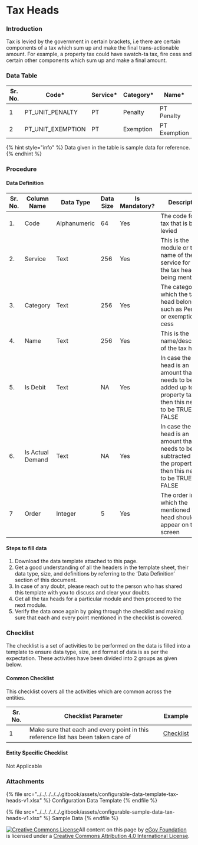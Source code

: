 # Tax Heads

### Introduction

Tax is levied by the government in certain brackets, i.e there are certain components of a tax which sum up and make the final trans-actionable amount. For example, a property tax could have swatch-ta tax, fire cess and certain other components which sum up and make a final amount.

### Data Table

| Sr. No. | Code\*              | Service\* | Category\* | Name\*       | Is Debit\* | Is Actual Demand\* | Order\* |
| ------- | ------------------- | --------- | ---------- | ------------ | ---------- | ------------------ | ------- |
| 1       | PT\_UNIT\_PENALTY   | PT        | Penalty    | PT Penalty   | FALSE      | FALSE              | 1       |
| 2       | PT\_UNIT\_EXEMPTION | PT        | Exemption  | PT Exemption | TRUE       | TRUE               | 2       |

{% hint style="info" %}
Data given in the table is sample data for reference.
{% endhint %}

### Procedure

#### Data Definition

| Sr. No. | Column Name      | Data Type    | Data Size | Is Mandatory? | Description                                                                                                                |
| ------- | ---------------- | ------------ | --------- | ------------- | -------------------------------------------------------------------------------------------------------------------------- |
| 1.      | Code             | Alphanumeric | 64        | Yes           | The code for the tax that is being levied                                                                                  |
| 2.      | Service          | Text         | 256       | Yes           | This is the module or the name of the service for which the tax head is being mentioned                                    |
| 3.      | Category         | Text         | 256       | Yes           | The category to which the tax head belongs such as Penalty or exemption or cess                                            |
| 4.      | Name             | Text         | 256       | Yes           | This is the name/description of the tax head                                                                               |
| 5.      | Is Debit         | Text         | NA        | Yes           | In case the tax head is an amount that needs to be added up to the property tax, then this needs to be TRUE else FALSE     |
| 6.      | Is Actual Demand | Text         | NA        | Yes           | In case the tax head is an amount that needs to be subtracted from the property tax, then this needs to be TRUE else FALSE |
| 7       | Order            | Integer      | 5         | Yes           | The order in which the mentioned tax head should appear on the screen                                                      |

#### Steps to fill data

1. Download the data template attached to this page.
2. Get a good understanding of all the headers in the template sheet, their data type, size, and definitions by referring to the ‘Data Definition’ section of this document.
3. In case of any doubt, please reach out to the person who has shared this template with you to discuss and clear your doubts.
4. Get all the tax heads for a particular module and then proceed to the next module.
5. Verify the data once again by going through the checklist and making sure that each and every point mentioned in the checklist is covered.

### Checklist

The checklist is a set of activities to be performed on the data is filled into a template to ensure data type, size, and format of data is as per the expectation. These activities have been divided into 2 groups as given below.

#### Common Checklist

This checklist covers all the activities which are common across the entities.

| Sr. No. | Checklist Parameter                                                               | Example                                                                                   |
| ------- | --------------------------------------------------------------------------------- | ----------------------------------------------------------------------------------------- |
| 1       | Make sure that each and every point in this reference list has been taken care of | [Checklist](https://digit-discuss.atlassian.net/wiki/spaces/DO/pages/502203140/Checklist) |

#### Entity Specific Checklist

Not Applicable

### Attachments

{% file src="../../../../../.gitbook/assets/configurable-data-template-tax-heads-v1.xlsx" %}
Configuration Data Template&#x20;
{% endfile %}

{% file src="../../../../../.gitbook/assets/configurable-sample-data-tax-heads-v1.xlsx" %}
Sample Data
{% endfile %}

[![Creative Commons License](https://i.creativecommons.org/l/by/4.0/80x15.png)​](http://creativecommons.org/licenses/by/4.0/)All content on this page by [eGov Foundation](https://egov.org.in/) is licensed under a [Creative Commons Attribution 4.0 International License](http://creativecommons.org/licenses/by/4.0/).
